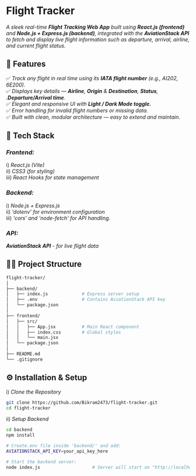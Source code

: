 # Flight Tracker

_A sleek real-time **Flight Tracking Web App** built using **React.js (frontend)** and **Node.js + Express.js (backend)**, integrated with the **AviationStack API** to fetch and display live flight information such as departure, arrival, airline, and current flight status._


## 🚀 Features

✅ _Track any flight in real time using its **IATA flight number** (e.g., AI202, 6E200)._</br>
✅ _Displays key details — **Airline**, **Origin** & **Destination**, **Status**, .**Departure/Arrival time**._</br>
✅ _Elegant and responsive UI with **Light / Dark Mode toggle.**_</br>
✅ _Error handling for invalid flight numbers or missing data._</br>
✅ _Built with clean, modular architecture — easy to extend and maintain._</br>

## 🧰 Tech Stack

### **_Frontend:_**
  i) _React.js (Vite)_</br>
  ii) _CSS3 (for styling)_</br>
  iii) _React Hooks for state management_</br>

### **_Backend:_**
  i) _Node.js + Express.js_</br>
  ii) _'dotenv' for environment configuration_</br>
  iii) _'cors' and 'node-fetch' for API handling._</br>

### **_API:_**
  _**AviationStack API** - for live flight data_

## 🧑‍💻 Project Structure
```bash
flight-tracker/
│
├── backend/
│   ├── index.js             # Express server setup
│   ├── .env                 # Contains AviationStack API key
│   └── package.json
│
├── frontend/
│   ├── src/
│   │   ├── App.jsx          # Main React component
│   │   ├── index.css        # Global styles
│   │   └── main.jsx
│   └── package.json
│
├── README.md
└── .gitignore
```

## ⚙️ Installation & Setup

i) _Clone the Repository_
```bash
git clone https://github.com/Bikram2473/flight-tracker.git
cd flight-tracker
```

ii) _Setup Backend_
```bash
cd backend
npm install

# Create.env file inside 'backend/' and add:
AVIATIONSTACK_API_KEY=your_api_key_here

# Start the backend server:
node index.js                    # Server will start on "http://localhost:4000"
```
